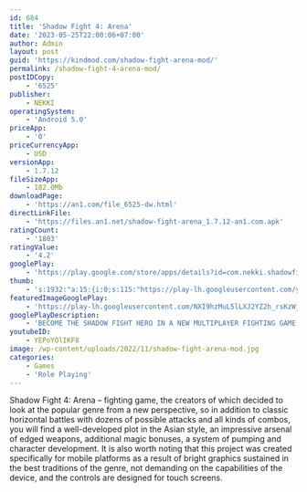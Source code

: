 ```yaml
---
id: 684
title: 'Shadow Fight 4: Arena'
date: '2023-05-25T22:00:06+07:00'
author: Admin
layout: post
guid: 'https://kindmod.com/shadow-fight-arena-mod/'
permalink: /shadow-fight-4-arena-mod/
postIDCopy:
    - '6525'
publisher:
    - NEKKI
operatingSystem:
    - 'Android 5.0'
priceApp:
    - '0'
priceCurrencyApp:
    - USD
versionApp:
    - 1.7.12
fileSizeApp:
    - 182.0Mb
downloadPage:
    - 'https://an1.com/file_6525-dw.html'
directLinkFile:
    - 'https://files.an1.net/shadow-fight-arena_1.7.12-an1.com.apk'
ratingCount:
    - '1803'
ratingValue:
    - '4.2'
googlePlay:
    - 'https://play.google.com/store/apps/details?id=com.nekki.shadowfightarena'
thumb:
    - 's:1932:"a:15:{i:0;s:115:"https://play-lh.googleusercontent.com/yf_RZoA-Q06ryPnpG6SfVdtMTOg4ald5nBzg6K4IbUsmLQJ75dsBM_9cBsTjqKP_IHw=w526-h296";i:1;s:116:"https://play-lh.googleusercontent.com/oHGKypWZ511-qFMev6rbOBDI_k40_NUAu9cjL9YBbls_IvUMsh4SN_fv8S5YsG4-MX0t=w526-h296";i:2;s:115:"https://play-lh.googleusercontent.com/dV5vLn-ljVjEn8MCz4xFeRas5MASvnqkLg0JW9xey2n3UskcU8K-rrUltr0Q9YoVSkE=w526-h296";i:3;s:115:"https://play-lh.googleusercontent.com/DCBNfuqGjbU0rvrPjO51o7hfEEoOMoWLwV3yoiHFS2M1wNHJChU8JwKzYPBat1yzNWI=w526-h296";i:4;s:115:"https://play-lh.googleusercontent.com/0qa0aMWNxDMFJ4oRenE1Y7ZzY3JMNoyRNWJO6CDZMjRioIXE-fIsCrSf5twaZMB9Lag=w526-h296";i:5;s:116:"https://play-lh.googleusercontent.com/omb84pXuUFsrEQh036Nufmlt5w_guLvUGDNGxrvS3OALKaOVmcIKkjit25QqTZUOEWzD=w526-h296";i:6;s:115:"https://play-lh.googleusercontent.com/59-uMeAX-wAR-emqCTHYWluQbq_ZBSEGmFhbIUYAhpQ0OfBHPMB28xhuNnCk6TZ6l4Y=w526-h296";i:7;s:115:"https://play-lh.googleusercontent.com/2Eo99jeDOnBtwu3eMf-i9AIZvSfbIctIo-gsDknxpl6QYNYp-5Fod4b7fz8gBQF0IYg=w526-h296";i:8;s:115:"https://play-lh.googleusercontent.com/o2XTOAB12-956qkEuNoBiyu2lNNLoz6Z4ySXy9xIebwt1WVJvi5FRmylpkopV9sMP64=w526-h296";i:9;s:115:"https://play-lh.googleusercontent.com/XwfjrG1F3quUQah4X_azkD4-F0L9-4UxU-UzQ_hhnnMDLHEfeRte219zvLfCIpoO630=w526-h296";i:10;s:115:"https://play-lh.googleusercontent.com/ALq-6j-wUiTz1moabTyHolAsEC5gh3RWoFXIeanig0xRIw5JjHa6dqiifl-k6mrs5Z4=w526-h296";i:11;s:114:"https://play-lh.googleusercontent.com/HZ0xu5YTeptHgpdkYbUlyHuv9PslRBUnXIXzo1YHGRxisZfkro-Nvj2oHGkZyTd0RQ=w526-h296";i:12;s:115:"https://play-lh.googleusercontent.com/hSQkWmXFM9cOjDWn-Fwz6qR17KVA-l2xRrd3zKR8mHg8g64s7INsOORJHPLcqwat2Qc=w526-h296";i:13;s:115:"https://play-lh.googleusercontent.com/vXL010IuuBO0G4Fe2KQgOmo_6yTco98S1Caxs5Y1KGHQWZQHp1ugP13G1q0IScQeIJU=w526-h296";i:14;s:114:"https://play-lh.googleusercontent.com/mMwGeyDPWNPjhaVV5IMrsx1sHU2CW602fj3iFjo9XUvbU_BlaCPCTaIzexrbZWO13g=w526-h296";}";'
featuredImageGooglePlay:
    - 'https://play-lh.googleusercontent.com/NXI9hzMuL5lLXJ2YZ2h_rsKzWj1fqfqAlu8ylhhjuwHBs9KwHHmHEcf8RRZhNwWsOUk'
googlePlayDescription:
    - 'BECOME THE SHADOW FIGHT HERO IN A NEW MULTIPLAYER FIGHTING GAME!⚔️Fight against other players in a free online 3D fighting game. Compete in 2 player PVP combats or brawl for fun with friends or play offline against smart bots. Welcome to the ninja realm!⚔️.★★★ Best Mobile Game of 2020 (DevGAMM Awards) ★★★.'
youtubeID:
    - YEPoYOlIKF8
image: /wp-content/uploads/2022/11/shadow-fight-arena-mod.jpg
categories:
    - Games
    - 'Role Playing'
---
```


Shadow Fight 4: Arena – fighting game, the creators of which decided to look at the popular genre from a new perspective, so in addition to classic horizontal battles with dozens of possible attacks and all kinds of combos, you will find a well-developed plot in the Asian style, an impressive arsenal of edged weapons, additional magic bonuses, a system of pumping and character development. It is also worth noting that this project was created specifically for mobile platforms as a result of bright graphics sustained in the best traditions of the genre, not demanding on the capabilities of the device, and the controls are designed for touch screens.